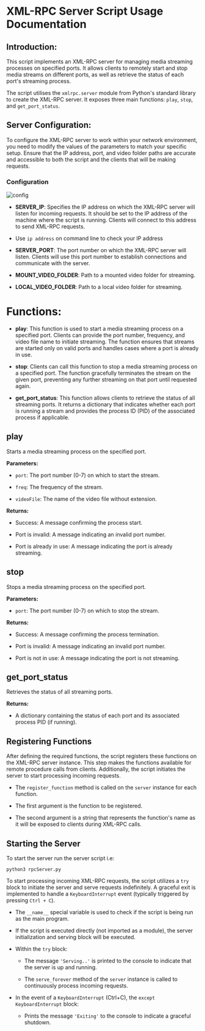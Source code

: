 
# XML-RPC Server Script Usage Documentation


## Introduction:


This script implements an XML-RPC server for managing media streaming processes on specified ports. It allows clients to remotely start and stop media streams on different ports, as well as retrieve the status of each port's streaming process.

The script utilises the `xmlrpc.server` module from Python's standard library to create the XML-RPC server. It exposes three main functions: `play`, `stop`, and `get_port_status`.




## Server Configuration:


To configure the XML-RPC server to work within your network environment, you need to modify the values of the parameters to match your specific setup. Ensure that the IP address, port, and video folder paths are accurate and accessible to both the script and the clients that will be making requests.

### Configuration

![config](https://github.com/PigeonOverlord/8way-Rpc-Server/assets/85998646/d4ae82f6-d028-4314-aa5d-01bf4e8640ff)

*   **SERVER\_IP**: Specifies the IP address on which the XML-RPC server will listen for incoming requests. It should be set to the IP address of the machine where the script is running. Clients will connect to this address to send XML-RPC requests.
    

*   Use `ip address` on command line to check your IP address
    

*   **SERVER\_PORT**: The port number on which the XML-RPC server will listen. Clients will use this port number to establish connections and communicate with the server.
    
*   **MOUNT\_VIDEO\_FOLDER**: Path to a mounted video folder for streaming.
    
*   **LOCAL\_VIDEO\_FOLDER**: Path to a local video folder for streaming.
    



# Functions:

*   **play**: This function is used to start a media streaming process on a specified port. Clients can provide the port number, frequency, and video file name to initiate streaming. The function ensures that streams are started only on valid ports and handles cases where a port is already in use.
    
*   **stop**: Clients can call this function to stop a media streaming process on a specified port. The function gracefully terminates the stream on the given port, preventing any further streaming on that port until requested again.
    
*   **get\_port\_status**: This function allows clients to retrieve the status of all streaming ports. It returns a dictionary that indicates whether each port is running a stream and provides the process ID (PID) of the associated process if applicable.
    

## play

Starts a media streaming process on the specified port.


**Parameters:**

*   `port`: The port number (0-7) on which to start the stream.
    
*   `freq`: The frequency of the stream.
    
*   `videoFile`: The name of the video file without extension.
    

**Returns:**

*   Success: A message confirming the process start.
    
*   Port is invalid: A message indicating an invalid port number.
    
*   Port is already in use: A message indicating the port is already streaming.
    

## stop

Stops a media streaming process on the specified port.


**Parameters:**

*   `port`: The port number (0-7) on which to stop the stream.
    

**Returns:**

*   Success: A message confirming the process termination.
    
*   Port is invalid: A message indicating an invalid port number.
    
*   Port is not in use: A message indicating the port is not streaming.
    

## get\_port\_status

Retrieves the status of all streaming ports.


**Returns:**

*   A dictionary containing the status of each port and its associated process PID (if running).
    



## Registering Functions

After defining the required functions, the script registers these functions on the XML-RPC server instance. This step makes the functions available for remote procedure calls from clients. Additionally, the script initiates the server to start processing incoming requests.


*   The `register_function` method is called on the `server` instance for each function.
    
*   The first argument is the function to be registered.
    
*   The second argument is a string that represents the function's name as it will be exposed to clients during XML-RPC calls.
    




## Starting the Server

To start the server run the server script i.e:

`python3 rpcServer.py`

To start processing incoming XML-RPC requests, the script utilizes a `try` block to initiate the server and serve requests indefinitely. A graceful exit is implemented to handle a `KeyboardInterrupt` event (typically triggered by pressing `Ctrl + C`).

*   The `__name__` special variable is used to check if the script is being run as the main program.
    
*   If the script is executed directly (not imported as a module), the server initialization and serving block will be executed.
    
*   Within the `try` block:
    
    *   The message `'Serving..'` is printed to the console to indicate that the server is up and running.
        
    *   The `serve_forever` method of the `server` instance is called to continuously process incoming requests.
        
*   In the event of a `KeyboardInterrupt` (Ctrl+C), the `except KeyboardInterrupt` block:
    
    *   Prints the message `'Exiting'` to the console to indicate a graceful shutdown.
        


